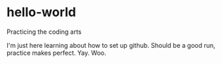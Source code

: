 # hello-world
Practicing the coding arts

I'm just here learning about how to set up github. Should be a good run, practice makes perfect. Yay. Woo. 
